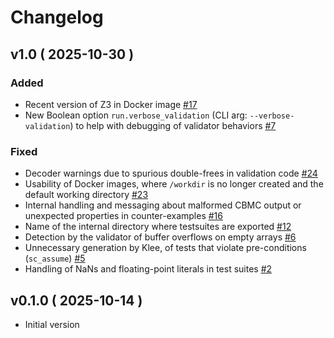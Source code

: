 # Changelog

## v1.0 ( 2025-10-30 )

### Added
- Recent version of Z3 in Docker image [#17](https://github.com/ocamlpro/seacoral/pull/17)
- New Boolean option `run.verbose_validation` (CLI arg: `--verbose-validation`) to help with debugging of validator behaviors [#7](https://github.com/ocamlpro/seacoral/pull/7)

### Fixed
- Decoder warnings due to spurious double-frees in validation code [#24](https://github.com/OCamlPro/seacoral/pull/24)
- Usability of Docker images, where `/workdir` is no longer created and the default working directory [#23](https://github.com/OCamlPro/seacoral/pull/23)
- Internal handling and messaging about malformed CBMC output or unexpected properties in counter-examples [#16](https://github.com/OCamlPro/seacoral/pull/16)
- Name of the internal directory where testsuites are exported [#12](https://github.com/ocamlpro/seacoral/pull/12)
- Detection by the validator of buffer overflows on empty arrays [#6](https://github.com/ocamlpro/seacoral/pull/6)
- Unnecessary generation by Klee, of tests that violate pre-conditions (`sc_assume`) [#5](https://github.com/ocamlpro/seacoral/pull/5)
- Handling of NaNs and floating-point literals in test suites [#2](https://github.com/ocamlpro/seacoral/pull/2)


## v0.1.0 ( 2025-10-14 )

* Initial version
